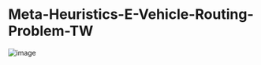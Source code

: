 # Meta-Heuristics-E-Vehicle-Routing-Problem-TW
![image](https://github.com/user-attachments/assets/5cb4d390-22c1-4abd-9fca-4b49b5a9ca2a)
